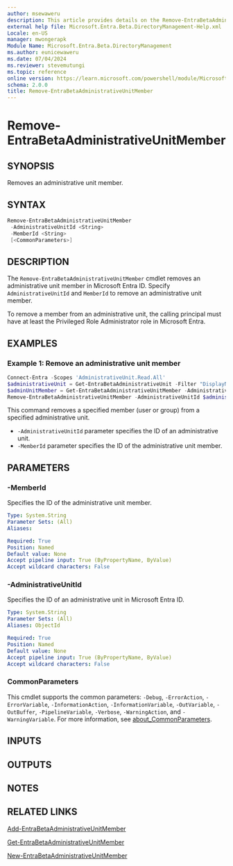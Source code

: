 ```yaml
---
author: msewaweru
description: This article provides details on the Remove-EntraBetaAdministrativeUnitMember command.
external help file: Microsoft.Entra.Beta.DirectoryManagement-Help.xml
Locale: en-US
manager: mwongerapk
Module Name: Microsoft.Entra.Beta.DirectoryManagement
ms.author: eunicewaweru
ms.date: 07/04/2024
ms.reviewer: stevemutungi
ms.topic: reference
online version: https://learn.microsoft.com/powershell/module/Microsoft.Entra.Beta/Remove-EntraBetaAdministrativeUnitMember
schema: 2.0.0
title: Remove-EntraBetaAdministrativeUnitMember
---
```


# Remove-EntraBetaAdministrativeUnitMember

## SYNOPSIS

Removes an administrative unit member.

## SYNTAX

```powershell
Remove-EntraBetaAdministrativeUnitMember
 -AdministrativeUnitId <String>
 -MemberId <String>
 [<CommonParameters>]
```

## DESCRIPTION

The `Remove-EntraBetaAdministrativeUnitMember` cmdlet removes an administrative unit member in Microsoft Entra ID. Specify `AdministrativeUnitId` and `MemberId` to remove an administrative unit member.

To remove a member from an administrative unit, the calling principal must have at least the Privileged Role Administrator role in Microsoft Entra.

## EXAMPLES

### Example 1: Remove an administrative unit member

```powershell
Connect-Entra -Scopes 'AdministrativeUnit.Read.All'
$administrativeUnit = Get-EntraBetaAdministrativeUnit -Filter "DisplayName eq 'Pacific Administrative Unit'"
$adminUnitMember = Get-EntraBetaAdministrativeUnitMember -AdministrativeUnitId $administrativeUnit.Id | Select-Object Id, DisplayName,'@odata.type' | Where-Object {$_.DisplayName -eq 'Saywer Miller'}
Remove-EntraBetaAdministrativeUnitMember -AdministrativeUnitId $administrativeUnit.Id -MemberId $adminUnitMember.Id
```

This command removes a specified member (user or group) from a specified administrative unit.

- `-AdministrativeUnitId` parameter specifies the ID of an administrative unit.
- `-MemberId` parameter specifies the ID of the administrative unit member.

## PARAMETERS

### -MemberId

Specifies the ID of the administrative unit member.

```yaml
Type: System.String
Parameter Sets: (All)
Aliases:

Required: True
Position: Named
Default value: None
Accept pipeline input: True (ByPropertyName, ByValue)
Accept wildcard characters: False
```

### -AdministrativeUnitId

Specifies the ID of an administrative unit in Microsoft Entra ID.

```yaml
Type: System.String
Parameter Sets: (All)
Aliases: ObjectId

Required: True
Position: Named
Default value: None
Accept pipeline input: True (ByPropertyName, ByValue)
Accept wildcard characters: False
```

### CommonParameters

This cmdlet supports the common parameters: `-Debug`, `-ErrorAction`, `-ErrorVariable`, `-InformationAction`, `-InformationVariable`, `-OutVariable`, `-OutBuffer`, `-PipelineVariable`, `-Verbose`, `-WarningAction`, and `-WarningVariable`. For more information, see [about_CommonParameters](https://go.microsoft.com/fwlink/?LinkID=113216).

## INPUTS

## OUTPUTS

## NOTES

## RELATED LINKS

[Add-EntraBetaAdministrativeUnitMember](Add-EntraBetaAdministrativeUnitMember.md)

[Get-EntraBetaAdministrativeUnitMember](Get-EntraBetaAdministrativeUnitMember.md)

[New-EntraBetaAdministrativeUnitMember](New-EntraBetaAdministrativeUnitMember.md)
